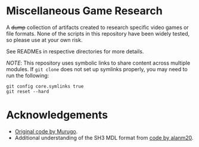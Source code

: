 # Miscellaneous Game Research

A <del>dump</del> collection of artifacts created to research specific video games or file formats. None of the scripts in this repository have been widely tested, so please use at your own risk.

See READMEs in respective directories for more details.

*NOTE*: This repository uses symbolic links to share content across multiple modules. If `git clone` does not set up symlinks properly, you may need to run the following:

```
git config core.symlinks true
git reset --hard
````

# Acknowledgements

 - [Original code by Murugo](https://github.com/Murugo/Misc-Game-Research).
 - Additional understanding of the SH3 MDL format from [code by alanm20](https://github.com/alanm20/SH3_chr).
